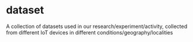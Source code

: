 # dataset
A collection of datasets used in our research/experiment/activity, collected from different IoT devices in different conditions/geography/localities
